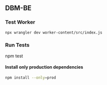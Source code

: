 ## DBM-BE

### Test Worker
```bash
npx wrangler dev worker-content/src/index.js
```

### Run Tests
npm test

#### Install only production dependencies
```bash
npm install --only=prod
```
